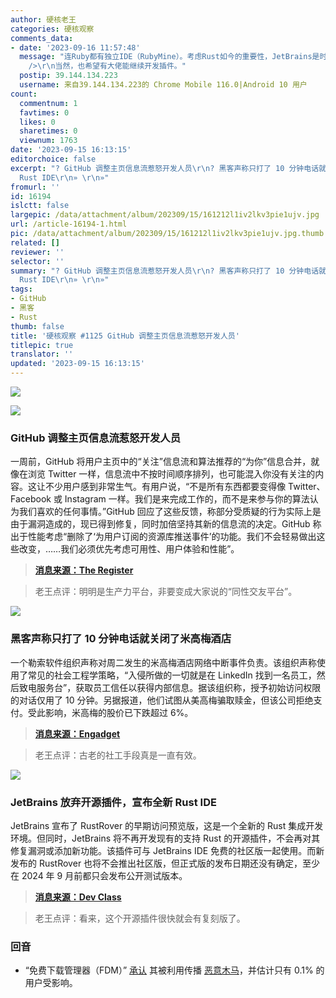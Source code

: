 ```yaml
---
author: 硬核老王
categories: 硬核观察
comments_data:
- date: '2023-09-16 11:57:48'
  message: "连Ruby都有独立IDE（RubyMine）。考虑Rust如今的重要性，JetBrains是时候该开发独立IDE了。<br />\r\n<br
    />\r\n当然，也希望有大佬能继续开发插件。"
  postip: 39.144.134.223
  username: 来自39.144.134.223的 Chrome Mobile 116.0|Android 10 用户
count:
  commentnum: 1
  favtimes: 0
  likes: 0
  sharetimes: 0
  viewnum: 1763
date: '2023-09-15 16:13:15'
editorchoice: false
excerpt: "? GitHub 调整主页信息流惹怒开发人员\r\n? 黑客声称只打了 10 分钟电话就关闭了米高梅酒店\r\n? JetBrains 放弃开源插件，宣布全新
  Rust IDE\r\n» \r\n»"
fromurl: ''
id: 16194
islctt: false
largepic: /data/attachment/album/202309/15/161212l1iv2lkv3pie1ujv.jpg
url: /article-16194-1.html
pic: /data/attachment/album/202309/15/161212l1iv2lkv3pie1ujv.jpg.thumb.jpg
related: []
reviewer: ''
selector: ''
summary: "? GitHub 调整主页信息流惹怒开发人员\r\n? 黑客声称只打了 10 分钟电话就关闭了米高梅酒店\r\n? JetBrains 放弃开源插件，宣布全新
  Rust IDE\r\n» \r\n»"
tags:
- GitHub
- 黑客
- Rust
thumb: false
title: '硬核观察 #1125 GitHub 调整主页信息流惹怒开发人员'
titlepic: true
translator: ''
updated: '2023-09-15 16:13:15'
---
```


![](/data/attachment/album/202309/15/161212l1iv2lkv3pie1ujv.jpg)


![](/data/attachment/album/202309/15/161223i3538l8on5ul85ou.jpg)


### GitHub 调整主页信息流惹怒开发人员


一周前，GitHub 将用户主页中的“关注”信息流和算法推荐的“为你”信息合并，就像在浏览 Twitter 一样，信息流中不按时间顺序排列，也可能混入你没有关注的内容。这让不少用户感到非常生气。有用户说，“不是所有东西都要变得像 Twitter、Facebook 或 Instagram 一样。我们是来完成工作的，而不是来参与你的算法认为我们喜欢的任何事情。”GitHub 回应了这些反馈，称部分受质疑的行为实际上是由于漏洞造成的，现已得到修复，同时加倍坚持其新的信息流的决定。GitHub 称出于性能考虑“删除了‘为用户订阅的资源库推送事件’的功能。我们不会轻易做出这些改变，……我们必须优先考虑可用性、用户体验和性能”。



> 
> **[消息来源：The Register](https://www.theregister.com/2023/09/13/github_alienates_customers_by_force/)**
> 
> 
> 



> 
> 老王点评：明明是生产力平台，非要变成大家说的“同性交友平台”。
> 
> 
> 


![](/data/attachment/album/202309/15/161239sw2z3qtztbqs44vu.jpg)


### 黑客声称只打了 10 分钟电话就关闭了米高梅酒店


一个勒索软件组织声称对周二发生的米高梅酒店网络中断事件负责。该组织声称使用了常见的社会工程学策略，“入侵所做的一切就是在 LinkedIn 找到一名员工，然后致电服务台”，获取员工信任以获得内部信息。据该组织称，授予初始访问权限的对话仅用了 10 分钟。另据报道，他们试图从美高梅骗取赎金，但该公司拒绝支付。受此影响，米高梅的股价已下跌超过 6%。



> 
> **[消息来源：Engadget](https://www.engadget.com/hackers-claim-it-only-took-a-10-minute-phone-call-to-shutdown-mgm-resorts-143147493.html)**
> 
> 
> 



> 
> 老王点评：古老的社工手段真是一直有效。
> 
> 
> 


![](/data/attachment/album/202309/15/161300nfzf2nvnfhfhh4m4.jpg)


### JetBrains 放弃开源插件，宣布全新 Rust IDE


JetBrains 宣布了 RustRover 的早期访问预览版，这是一个全新的 Rust 集成开发环境。但同时，JetBrains 将不再开发现有的支持 Rust 的开源插件，不会再对其修复漏洞或添加新功能。该插件可与 JetBrains IDE 免费的社区版一起使用。而新发布的 RustRover 也将不会推出社区版，但正式版的发布日期还没有确定，至少在 2024 年 9 月前都只会发布公开测试版本。



> 
> **[消息来源：Dev Class](https://devclass.com/2023/09/14/jetbrains-introduces-rustrover-ide-abandons-open-source-rust-plugin/)**
> 
> 
> 



> 
> 老王点评：看来，这个开源插件很快就会有复刻版了。
> 
> 
> 


### 回音


* “免费下载管理器（FDM）” [承认](https://www.freedownloadmanager.org/blog/?p=664) 其被利用传播 [恶意木马](/article-16188-1.html)，并估计只有 0.1% 的用户受影响。